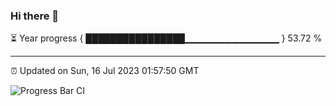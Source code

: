 ### Hi there 👋

⏳ Year progress { ████████████████▁▁▁▁▁▁▁▁▁▁▁▁▁▁ } 53.72 %

---

⏰ Updated on Sun, 16 Jul 2023 01:57:50 GMT

![Progress Bar CI](https://github.com/liununu/liununu/workflows/Progress%20Bar%20CI/badge.svg)
